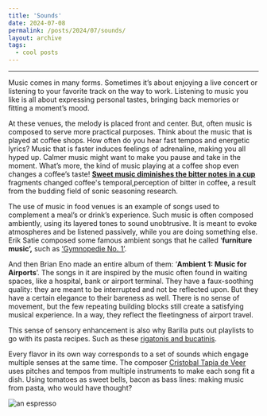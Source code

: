 ```yaml
---
title: 'Sounds'
date: 2024-07-08
permalink: /posts/2024/07/sounds/
layout: archive
tags:
  - cool posts
---
```


-----

Music comes in many forms. Sometimes it’s about enjoying a live concert or listening to your favorite track on the way to work. Listening to music you like is all about expressing personal tastes, bringing back memories or fitting a moment’s mood.

At these venues, the melody is placed front and center. But, often music is composed to serve
more practical purposes. Think about the music that is played at coffee shops. How often do you
hear fast tempos and energetic lyrics? Music that is faster induces feelings of adrenaline, making you all hyped up. Calmer music might want to make you pause and take in the moment. What’s more, the kind of music playing at a coffee shop even changes a coffee’s taste! [**Sweet music diminishes the bitter notes in a cup**](https://www.sciencedirect.com/science/article/abs/pii/S0963996921006955#:~:text=Musical) fragments changed coffee's temporal,perception of bitter in coffee,  a result from the budding field of sonic seasoning research.

The use of music in food venues is an example of songs used to complement a meal’s or drink’s
experience. Such music is often composed ambiently, using its layered tones to sound unobtrusive. It is meant to evoke atmospheres and be listened passively, while you are doing something else. Erik Satie composed some famous ambient songs that he called ‘**furniture music’,** such as [‘Gymnopedie No. 1’](https://www.youtube.com/watch?v=S-Xm7s9eGxU).

And then Brian Eno made an entire album of them: ‘**Ambient 1: Music for Airports**’. The songs in it are inspired by the music often found in waiting spaces, like a hospital, bank or airport terminal. They have a faux-soothing quality: they are meant to be interrupted and not be reflected upon. But they have a certain elegance to their bareness as well. There is no sense of movement, but the few repeating building blocks still create a satisfying musical experience. In a way, they  reflect the fleetingness of airport travel.

This sense of sensory enhancement is also why Barilla puts out playlists to go with its pasta recipes. Such as these [rigatonis and bucatinis](https://open.spotify.com/playlist/55maOOKGYP3yXtR5x6bZ6t?si=e3dee73158a142a3).

Every flavor in its own way corresponds to a set of sounds which engage multiple senses at the same time. The composer [Cristobal Tapia de Veer](https://albronzosoundtrack.com/over) uses pitches and tempos from multiple instruments to make each song fit a dish. Using tomatoes as sweet bells, bacon as bass lines: making music from pasta, who would have thought?

![an espresso](/images/espresso.jpg)